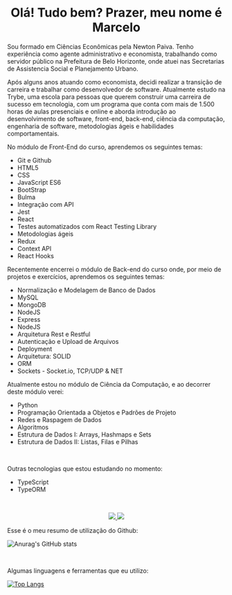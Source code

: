 <H1 align="center">Olá! Tudo bem? Prazer, meu nome é Marcelo</H1>
<p>Sou formado em Ciências Econômicas pela Newton Paiva. Tenho experiência como agente administrativo e economista, trabalhando como servidor público na Prefeitura de Belo Horizonte, onde atuei nas Secretarias de Assistencia Social e Planejamento Urbano.</p>
<p>Após alguns anos atuando como economista, decidi realizar a transição de carreira e trabalhar como desenvolvedor de software. Atualmente estudo na Trybe, uma escola para pessoas que querem construir uma carreira de sucesso em tecnologia, com um programa que conta com mais de 1.500 horas de aulas presenciais e online
e aborda introdução ao desenvolvimento de software, front-end, back-end, ciência da computação, engenharia de software, metodologias ágeis e habilidades comportamentais.</p>
<!-- <p>Você pode acessar meu site <a href="" target="_blank">aqui</a> e os projetos nesse <a href="" target="_blank">link</a>.</p> -->
<p>No módulo de Front-End do curso, aprendemos os seguintes temas:</p>
<ul>
  <li>Git e Github</li>
  <li>HTML5</li>
  <li>CSS</li>
  <li>JavaScript ES6</li>
  <li>BootStrap</li>
  <li>Bulma</li>
  <li>Integração com API</li>
  <li>Jest</li>
  <li>React</li>
  <li>Testes automatizados com React Testing Library</li>
  <li>Metodologias ágeis</li>
  <li>Redux</li>
  <li>Context API</li>
  <li>React Hooks</li>
</ul>
<p>Recentemente encerrei o módulo de Back-end do curso onde, por meio de projetos e exercícios, aprendemos os seguintes temas:</p>
<ul>
  <li>Normalização e Modelagem de Banco de Dados</li>
  <li>MySQL</li>
  <li>MongoDB</li>
  <li>NodeJS</li>
  <li>Express</li>
  <li>NodeJS</li>
  <li>Arquitetura Rest e Restful</li>
  <li>Autenticação e Upload de Arquivos</li>
  <li>Deployment</li>
  <li>Arquitetura: SOLID</li>
  <li>ORM</li>
  <li>Sockets - Socket.io, TCP/UDP & NET</li>
</ul>
<p>Atualmente estou no módulo de Ciência da Computação, e ao decorrer deste módulo verei:</p>
<ul>
  <li>Python</li>
  <li>Programação Orientada a Objetos e Padrões de Projeto</li>
  <li>Redes e Raspagem de Dados</li>
  <li>Algoritmos</li>
  <li>Estrutura de Dados I: Arrays, Hashmaps e Sets</li>
  <li>Estrutura de Dados II: Listas, Filas e Pilhas</li>
</ul>
<br />
<p>Outras tecnologias que estou estudando no momento:</p>
<ul>
  <li>TypeScript</li>
  <li>TypeORM</li>
</ul>
<br />
<p align="center">
  <a href="https://www.linkedin.com/in/marcelo-campos66/">
    <img href="https://www.linkedin.com/in/marcelo-campos66/" src="https://img.shields.io/badge/LinkedIn-0077B5?style=for-the-badge&logo=linkedin&logoColor=white"/>
  </a>
  <a href="mailto:marcelo.campos.economista@gmail.com?subject=Olá!">
    <img src="https://img.shields.io/badge/Gmail-D14836?style=for-the-badge&logo=gmail&logoColor=white" />
  </a>
</p>
<p>Esse é o meu resumo de utilização do Github:</p>

![Anurag's GitHub stats](https://github-readme-stats.vercel.app/api?username=marcelocampos66&show_icons=true&theme=tokyonight)

<br/>

<p>Algumas linguagens e ferramentas que eu utilizo:</p>

[![Top Langs](https://github-readme-stats.vercel.app/api/top-langs/?username=marcelocampos66)](https://github.com/marcelocampos66/github-readme-stats)

